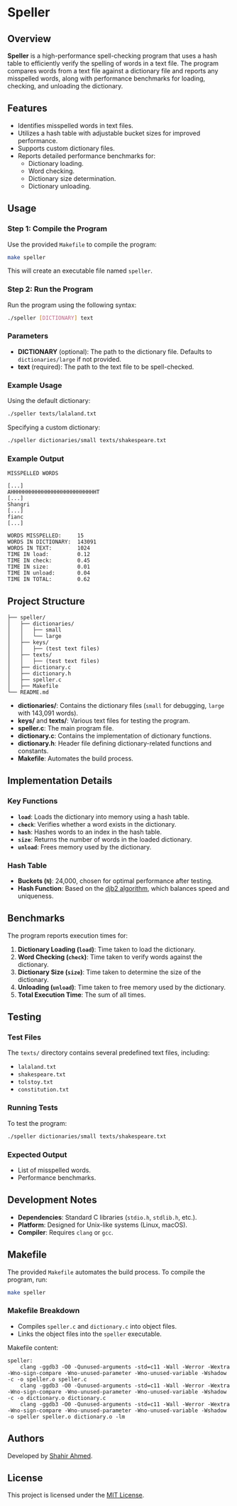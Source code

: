 # Speller

## Overview

**Speller** is a high-performance spell-checking program that uses a hash table to efficiently verify the spelling of words in a text file. The program compares words from a text file against a dictionary file and reports any misspelled words, along with performance benchmarks for loading, checking, and unloading the dictionary.

## Features

- Identifies misspelled words in text files.
- Utilizes a hash table with adjustable bucket sizes for improved performance.
- Supports custom dictionary files.
- Reports detailed performance benchmarks for:
  - Dictionary loading.
  - Word checking.
  - Dictionary size determination.
  - Dictionary unloading.

## Usage

### Step 1: Compile the Program

Use the provided `Makefile` to compile the program:
```bash
make speller
```

This will create an executable file named `speller`.

### Step 2: Run the Program

Run the program using the following syntax:
```bash
./speller [DICTIONARY] text
```

### Parameters
- **DICTIONARY** (optional): The path to the dictionary file. Defaults to `dictionaries/large` if not provided.
- **text** (required): The path to the text file to be spell-checked.

### Example Usage

Using the default dictionary:
```bash
./speller texts/lalaland.txt
```

Specifying a custom dictionary:
```bash
./speller dictionaries/small texts/shakespeare.txt
```

### Example Output
```plaintext
MISSPELLED WORDS

[...]
AHHHHHHHHHHHHHHHHHHHHHHHHHHHT
[...]
Shangri
[...]
fianc
[...]

WORDS MISSPELLED:     15
WORDS IN DICTIONARY:  143091
WORDS IN TEXT:        1024
TIME IN load:         0.12
TIME IN check:        0.45
TIME IN size:         0.01
TIME IN unload:       0.04
TIME IN TOTAL:        0.62
```

## Project Structure

```
├── speller/
│   ├── dictionaries/
│   │   ├── small
│   │   └── large
│   ├── keys/
│   │   ├── (test text files)
│   ├── texts/
│   │   ├── (test text files)
│   ├── dictionary.c
│   ├── dictionary.h
│   ├── speller.c
│   ├── Makefile
└── README.md
```

- **dictionaries/**: Contains the dictionary files (`small` for debugging, `large` with 143,091 words).
- **keys/** and **texts/**: Various text files for testing the program.
- **speller.c**: The main program file.
- **dictionary.c**: Contains the implementation of dictionary functions.
- **dictionary.h**: Header file defining dictionary-related functions and constants.
- **Makefile**: Automates the build process.

## Implementation Details

### Key Functions
- **`load`**: Loads the dictionary into memory using a hash table.
- **`check`**: Verifies whether a word exists in the dictionary.
- **`hash`**: Hashes words to an index in the hash table.
- **`size`**: Returns the number of words in the loaded dictionary.
- **`unload`**: Frees memory used by the dictionary.

### Hash Table
- **Buckets (`N`)**: 24,000, chosen for optimal performance after testing.
- **Hash Function**: Based on the [djb2 algorithm](http://www.cse.yorku.ca/~oz/hash.html), which balances speed and uniqueness.

## Benchmarks

The program reports execution times for:
1. **Dictionary Loading (`load`)**: Time taken to load the dictionary.
2. **Word Checking (`check`)**: Time taken to verify words against the dictionary.
3. **Dictionary Size (`size`)**: Time taken to determine the size of the dictionary.
4. **Unloading (`unload`)**: Time taken to free memory used by the dictionary.
5. **Total Execution Time**: The sum of all times.

## Testing

### Test Files
The `texts/` directory contains several predefined text files, including:
- `lalaland.txt`
- `shakespeare.txt`
- `tolstoy.txt`
- `constitution.txt`

### Running Tests
To test the program:
```bash
./speller dictionaries/small texts/shakespeare.txt
```

### Expected Output
- List of misspelled words.
- Performance benchmarks.

## Development Notes

- **Dependencies**: Standard C libraries (`stdio.h`, `stdlib.h`, etc.).
- **Platform**: Designed for Unix-like systems (Linux, macOS).
- **Compiler**: Requires `clang` or `gcc`.

## Makefile

The provided `Makefile` automates the build process. To compile the program, run:
```bash
make speller
```

### Makefile Breakdown
- Compiles `speller.c` and `dictionary.c` into object files.
- Links the object files into the `speller` executable.

Makefile content:
```make
speller:
	clang -ggdb3 -O0 -Qunused-arguments -std=c11 -Wall -Werror -Wextra -Wno-sign-compare -Wno-unused-parameter -Wno-unused-variable -Wshadow -c -o speller.o speller.c
	clang -ggdb3 -O0 -Qunused-arguments -std=c11 -Wall -Werror -Wextra -Wno-sign-compare -Wno-unused-parameter -Wno-unused-variable -Wshadow -c -o dictionary.o dictionary.c
	clang -ggdb3 -O0 -Qunused-arguments -std=c11 -Wall -Werror -Wextra -Wno-sign-compare -Wno-unused-parameter -Wno-unused-variable -Wshadow -o speller speller.o dictionary.o -lm
```

## Authors

Developed by [Shahir Ahmed](https://github.com/Shahir-47/).

## License

This project is licensed under the [MIT License](LICENSE).
